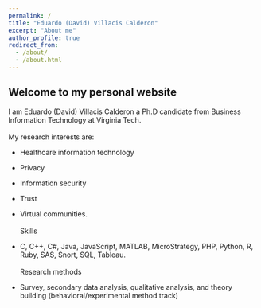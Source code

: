 ```yaml
---
permalink: /
title: "Eduardo (David) Villacis Calderon"
excerpt: "About me"
author_profile: true
redirect_from: 
  - /about/
  - /about.html
---
```


Welcome to my personal website
-------

I am Eduardo (David) Villacis Calderon a Ph.D candidate from Business Information Technology at Virginia Tech. 
<br/><br/>
My research interests are:
* Healthcare information technology
* Privacy
* Information security
* Trust
* Virtual communities.
<br/><br/>
Skills
* C, C++, C#, Java, JavaScript, MATLAB, MicroStrategy, PHP, Python, R, Ruby, SAS, Snort, SQL, Tableau.
<br/><br/>
Research methods

* Survey, secondary data analysis, qualitative analysis, and theory building (behavioral/experimental method track)

